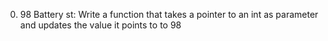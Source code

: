 0. 98 Battery st: Write a function that takes a pointer to an int as parameter and updates the value it points to to 98
